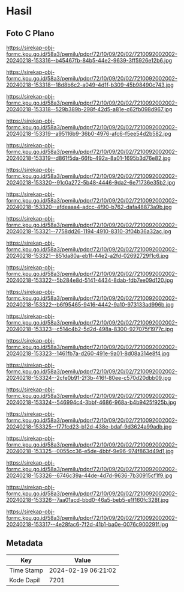 # Hasil

## Foto C Plano

https://sirekap-obj-formc.kpu.go.id/58a3/pemilu/pdpr/72/10/09/20/02/7210092002002-20240218-153316--b45467fb-84b5-44e2-9639-3ff5926e12b6.jpg

https://sirekap-obj-formc.kpu.go.id/58a3/pemilu/pdpr/72/10/09/20/02/7210092002002-20240218-153318--18d8b6c2-a049-4d1f-b309-45b98490c743.jpg

https://sirekap-obj-formc.kpu.go.id/58a3/pemilu/pdpr/72/10/09/20/02/7210092002002-20240218-153318--529b389b-298f-42d5-a81e-c62fb098d967.jpg

https://sirekap-obj-formc.kpu.go.id/58a3/pemilu/pdpr/72/10/09/20/02/7210092002002-20240218-153319--a95116b9-36b0-4976-afc6-f5ee54d2b582.jpg

https://sirekap-obj-formc.kpu.go.id/58a3/pemilu/pdpr/72/10/09/20/02/7210092002002-20240218-153319--d861f5da-66fb-492a-8a01-1695b3d76e82.jpg

https://sirekap-obj-formc.kpu.go.id/58a3/pemilu/pdpr/72/10/09/20/02/7210092002002-20240218-153320--91c0a272-5b48-4446-9da2-6e71736e35b2.jpg

https://sirekap-obj-formc.kpu.go.id/58a3/pemilu/pdpr/72/10/09/20/02/7210092002002-20240218-153320--afdeaaa4-adcc-4f90-b762-dafa48873a9b.jpg

https://sirekap-obj-formc.kpu.go.id/58a3/pemilu/pdpr/72/10/09/20/02/7210092002002-20240218-153321--7758dd26-1194-4910-8310-3f04b36a32ac.jpg

https://sirekap-obj-formc.kpu.go.id/58a3/pemilu/pdpr/72/10/09/20/02/7210092002002-20240218-153321--851da80a-eb1f-44e2-a2fd-02692729f1c6.jpg

https://sirekap-obj-formc.kpu.go.id/58a3/pemilu/pdpr/72/10/09/20/02/7210092002002-20240218-153322--5b284e8d-5141-4434-8dab-fdb7ee09d120.jpg

https://sirekap-obj-formc.kpu.go.id/58a3/pemilu/pdpr/72/10/09/20/02/7210092002002-20240218-153322--b6f95465-9416-4442-9a10-973133ad996b.jpg

https://sirekap-obj-formc.kpu.go.id/58a3/pemilu/pdpr/72/10/09/20/02/7210092002002-20240218-153323--c514c4b2-5d2d-498a-8300-927075f1977c.jpg

https://sirekap-obj-formc.kpu.go.id/58a3/pemilu/pdpr/72/10/09/20/02/7210092002002-20240218-153323--1461fb7a-d260-491e-9a01-8d08a314e8f4.jpg

https://sirekap-obj-formc.kpu.go.id/58a3/pemilu/pdpr/72/10/09/20/02/7210092002002-20240218-153324--2cfe0b91-2f3b-416f-80ee-c570d20dbb09.jpg

https://sirekap-obj-formc.kpu.go.id/58a3/pemilu/pdpr/72/10/09/20/02/7210092002002-20240218-153324--546994c4-3bbf-4686-968a-b4b9425f925b.jpg

https://sirekap-obj-formc.kpu.go.id/58a3/pemilu/pdpr/72/10/09/20/02/7210092002002-20240218-153325--f77fcd23-b12d-438e-bdaf-9d3624a99adb.jpg

https://sirekap-obj-formc.kpu.go.id/58a3/pemilu/pdpr/72/10/09/20/02/7210092002002-20240218-153325--0055cc36-e5de-4bbf-9e96-974f863d49d1.jpg

https://sirekap-obj-formc.kpu.go.id/58a3/pemilu/pdpr/72/10/09/20/02/7210092002002-20240218-153326--6746c39a-44de-4d7d-9636-7b30915cf1f9.jpg

https://sirekap-obj-formc.kpu.go.id/58a3/pemilu/pdpr/72/10/09/20/02/7210092002002-20240218-153326--7aa01acd-bbd0-46a5-beb5-e1f160fc328f.jpg

https://sirekap-obj-formc.kpu.go.id/58a3/pemilu/pdpr/72/10/09/20/02/7210092002002-20240218-153317--4e28fac6-7f2d-41b1-ba0e-0076c900291f.jpg


## Metadata

| Key        | Value               |
| ---------- | ------------------- |
| Time Stamp | 2024-02-19 06:21:02 |
| Kode Dapil | 7201                |



